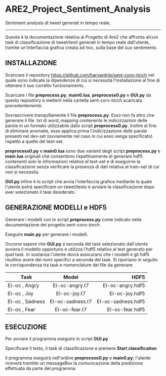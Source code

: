 # ARE2_Project_Sentiment_Analysis

Sentiment analysis di tweet generati in tempo reale.

__________________________________________________________

Questa è la documentazione relativa al Progetto di Are2 che affronta alcuni task di classificazione di tweet/testi generati in tempo reale dall'utente, tramite un'interfaccia grafica creata ad hoc, sulla base del suo sentimento.


## INSTALLAZIONE

Scaricare il repository https://github.com/harvardnlp/sent-conv-torch nel quale sono indicate la dipendenze di cui si necessità l'installazione al fine di ottenere il suo corretto funzionamento.

Scaricare i file **preprocess.py**, **main0.lua**, **preprocess0.py** e **GUI.py** da questo repository e metterli nella cartella sent-corv-torch scaricata precedentemente.

Sovrascrivere tranquillamente il file **preprocess.py**. Esso non fa altro che generare il file .txt di word_mapping contenente le indicizzazioni delle parole in un formato utilizzabile dallo script **preprocess0.py**. Inoltre al fine di eliminare anomalie, esso applica prima l'indicizzazione delle parole presenti nel dev-set (ovviamente nel caso in cui esso venga specificato) rispetto a quelle del test-set.

**preprocess0.py** e **main0.lua** sono due varianti degli script **preprocess.py** e **main.lua** originali che consentono rispettivamente di generare hdf5 contenenti solo le informazioni relative al test-set e di eseguirne la classificazione senza verificare la presenza di dati relativa al train-set di cui non si necessita.

**GUI.py** infine è lo script che avvia l'interfaccia grafica mediante la quale l'utente potrà specificare un tweet/testo e avviare la classificazione dopo aver selezionato il task desiderato.


## GENERAZIONE MODELLI e HDF5

Generare i modelli con lo script **preprocess.py** come indicato nella documentazione del progetto sent-conv-torch.

Eseguire **main.py** per generare i modelli.

Occorre sapere che **GUI.py** a seconda del task selezionato dall'utente avviera il modello opportuno e utilizza l'hdf5 relativo al test generato per quel task. In sostanza l'utente dovrà assicurarsi che i modelli e gli hdf5 risultino avere dei nomi specifici a seconda del task.
Si riportano in seguito le corrispondenza tra task e nomenclature dei file da generare:

 Task                | Model           | HDF5  |
| -----------------  |:-------------:| -----:|
| EI-oc , Angry      | EI-oc-angry.t7 | EI-oc-angry.hdf5 |
| EI-oc , Joy        | EI-oc-joy.t7 | EI-oc-joy.hdf5 |
| EI-oc , Sadness    | EI-oc-sadness.t7 | EI-oc-sadness.hdf5 |
| EI-oc , Fear       | EI-oc-fear.t7 | EI-oc-fear.hdf5 |


## ESECUZIONE

Per avviare il programma eseguire lo script **GUI.py**

Specificare il testo, il task di classificazione e premere **Start classification**

Il programma eseguirà nell'ordine **preprocess0.py** e **main0.py**; l'utente riceverà tramtite un messageBox la comunicazione della predizione effettuata da parte del programma.
